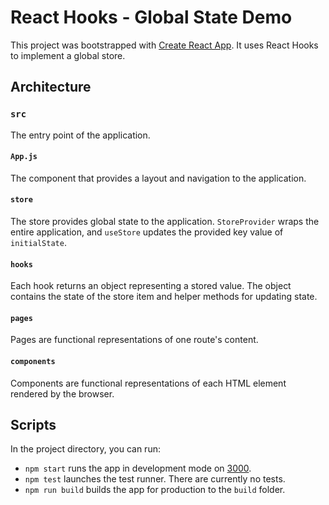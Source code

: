 # React Hooks - Global State Demo

This project was bootstrapped with [Create React App](https://github.com/facebook/create-react-app). It uses React Hooks to implement a global store.

## Architecture

### `src`

The entry point of the application.

#### `App.js`

The component that provides a layout and navigation to the application.

#### `store`

The store provides global state to the application. `StoreProvider` wraps the entire application, and `useStore` updates the provided key value of `initialState`.

#### `hooks`

Each hook returns an object representing a stored value. The object contains the state of the store item and helper methods for updating state.

#### `pages`

Pages are functional representations of one route's content.

#### `components`

Components are functional representations of each HTML element rendered by the browser.

## Scripts

In the project directory, you can run:

- `npm start` runs the app in development mode on [3000](http://localhost:3000).
- `npm test` launches the test runner. There are currently no tests.
- `npm run build` builds the app for production to the `build` folder.
